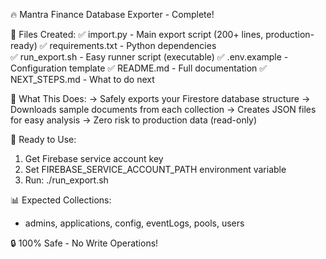 🔥 Mantra Finance Database Exporter - Complete!

📁 Files Created:
✅ import.py            - Main export script (200+ lines, production-ready)
✅ requirements.txt     - Python dependencies  
✅ run_export.sh        - Easy runner script (executable)
✅ .env.example         - Configuration template
✅ README.md            - Full documentation
✅ NEXT_STEPS.md        - What to do next

🎯 What This Does:
→ Safely exports your Firestore database structure
→ Downloads sample documents from each collection 
→ Creates JSON files for easy analysis
→ Zero risk to production data (read-only)

🚀 Ready to Use:
1. Get Firebase service account key
2. Set FIREBASE_SERVICE_ACCOUNT_PATH environment variable  
3. Run: ./run_export.sh

📊 Expected Collections:
- admins, applications, config, eventLogs, pools, users

🔒 100% Safe - No Write Operations!

